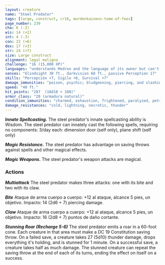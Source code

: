 ```yaml
---
layout: creature
name: "Steel Predator"
tags: [large, construct, cr16, mordenkainens-tome-of-foes]
page_number: 239
cha: 6 (-2)
wis: 14 (+2)
int: 4 (-3)
con: 22 (+6)
dex: 17 (+3)
str: 24 (+7)
size: Large construct
alignment: legal maligna
challenge: "16 (15,000 XP)"
languages: "understands Modron and the language of its owner but can't speak"
senses: "blindsight 30 ft., darkvision 60 ft., passive Perception 17"
skills: "Percepción +7, Sigilo +8, Survival +7"
damage_immunities: "poison, psychic; bludgeoning, piercing, and slashing from nonmagical attacks"
speed: "40 ft."
hit_points: "207  (18d10 + 108)"
armor_class: "20 (armadura natural)"
condition_immunities: "charmed, exhaustion, frightened, paralyzed, petrified, poisoned, stunned"
damage_resistances: "cold, lightning, necrotic, thunder"
---
```


***Innate Spellcasting.*** The steel predator's innate spellcasting ability is Wisdom. The steel predator can innately cast the following spells, requiring no components:
3/day each: dimension door (self only), plane shift (self only)

***Magic Resistance.*** The steel predator has advantage on saving throws against spells and other magical effects.

***Magic Weapons.*** The steel predator's weapon attacks are magical.

### Actions

***Multiattack*** The steel predator makes three attacks: one with its bite and two with its claw.

***Bite*** Ataque de arma cuerpo a cuerpo: +12 al ataque, alcance 5 pies, un objetivo. Impacto: 14 (2d6 + 7) piercing damage.

***Claw*** Ataque de arma cuerpo a cuerpo: +12 al ataque, alcance 5 pies, un objetivo. Impacto: 16 (2d8 + 7) puntos de daño cortante.

***Stunning Roar (Recharge 5-6)*** The steel predator emits a roar in a 60-foot cone. Each creature in that area must make a DC 19 Constitution saving throw. On a failed save, a creature takes 27 (5d10) thunder damage, drops everything it's holding, and is stunned for 1 minute. On a successful save, a creature takes half as much damage. The stunned creature can repeat the saving throw at the end of each of its turns, ending the effect on itself on a success.